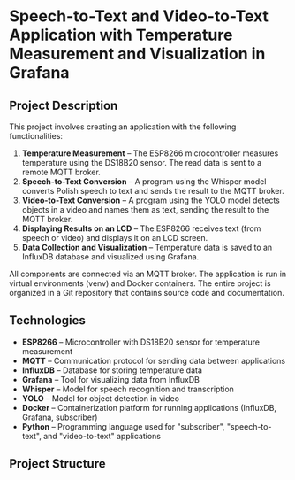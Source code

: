 # Speech-to-Text and Video-to-Text Application with Temperature Measurement and Visualization in Grafana

## Project Description

This project involves creating an application with the following functionalities:
1. **Temperature Measurement** – The ESP8266 microcontroller measures temperature using the DS18B20 sensor. The read data is sent to a remote MQTT broker.
2. **Speech-to-Text Conversion** – A program using the Whisper model converts Polish speech to text and sends the result to the MQTT broker.
3. **Video-to-Text Conversion** – A program using the YOLO model detects objects in a video and names them as text, sending the result to the MQTT broker.
4. **Displaying Results on an LCD** – The ESP8266 receives text (from speech or video) and displays it on an LCD screen.
5. **Data Collection and Visualization** – Temperature data is saved to an InfluxDB database and visualized using Grafana.

All components are connected via an MQTT broker. The application is run in virtual environments (venv) and Docker containers. The entire project is organized in a Git repository that contains source code and documentation.

## Technologies

- **ESP8266** – Microcontroller with DS18B20 sensor for temperature measurement
- **MQTT** – Communication protocol for sending data between applications
- **InfluxDB** – Database for storing temperature data
- **Grafana** – Tool for visualizing data from InfluxDB
- **Whisper** – Model for speech recognition and transcription
- **YOLO** – Model for object detection in video
- **Docker** – Containerization platform for running applications (InfluxDB, Grafana, subscriber)
- **Python** – Programming language used for "subscriber", "speech-to-text", and "video-to-text" applications

## Project Structure

